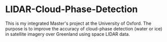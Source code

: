 # LIDAR-Cloud-Phase-Detection
This is my integrated Master's project at the University of Oxford. The purpose is to improve the accuracy of cloud-phase detection (water or ice) in satellite imagery over Greenland using space LIDAR data.

